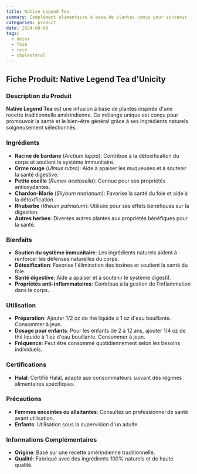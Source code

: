 ```yaml
---
title: Native Legend Tea
summary: Complément alimentaire à base de plantes conçu pour soutenir la santé globale (foie, reins, cholestérol). Son mélange unique d'herbes traditionnelles offre une variété de bienfaits, allant de la détoxification à la santé digestive.
categories: product
date: 2024-08-08
tags:
  - detox
  - foie
  - rein
  - cholestérol
---
```


## Fiche Produit: Native Legend Tea d'Unicity

### **Description du Produit**

**Native Legend Tea** est une infusion à base de plantes inspirée d'une recette traditionnelle amérindienne. Ce mélange unique est conçu pour promouvoir la santé et le bien-être général grâce à ses ingrédients naturels soigneusement sélectionnés.

### **Ingrédients**

- **Racine de bardane** (*Arctium lappa*): Contribue à la détoxification du corps et soutient le système immunitaire.
- **Orme rouge** (*Ulmus rubra*): Aide à apaiser les muqueuses et à soutenir la santé digestive.
- **Petite oseille** (*Rumex acetosella*): Connue pour ses propriétés antioxydantes.
- **Chardon-Marie** (*Silybum marianum*): Favorise la santé du foie et aide à la détoxification.
- **Rhubarbe** (*Rheum palmatum*): Utilisée pour ses effets bénéfiques sur la digestion.
- **Autres herbes**: Diverses autres plantes aux propriétés bénéfiques pour la santé.

### **Bienfaits**

- **Soutien du système immunitaire**: Les ingrédients naturels aident à renforcer les défenses naturelles du corps.
- **Détoxification**: Favorise l'élimination des toxines et soutient la santé du foie.
- **Santé digestive**: Aide à apaiser et à soutenir le système digestif.
- **Propriétés anti-inflammatoires**: Contribue à la gestion de l'inflammation dans le corps.

### **Utilisation**

- **Préparation**: Ajouter 1/2 oz de thé liquide à 1 oz d'eau bouillante. Consommer à jeun.
- **Dosage pour enfants**: Pour les enfants de 2 à 12 ans, ajouter 1/4 oz de thé liquide à 1 oz d'eau bouillante. Consommer à jeun.
- **Fréquence**: Peut être consommé quotidiennement selon les besoins individuels.

### **Certifications**

- **Halal**: Certifié Halal, adapté aux consommateurs suivant des régimes alimentaires spécifiques.

### **Précautions**

- **Femmes enceintes ou allaitantes**: Consultez un professionnel de santé avant utilisation.
- **Enfants**: Utilisation sous la supervision d'un adulte.


### **Informations Complémentaires**

- **Origine**: Basé sur une recette amérindienne traditionnelle.
- **Qualité**: Fabriqué avec des ingrédients 100% naturels et de haute qualité.

